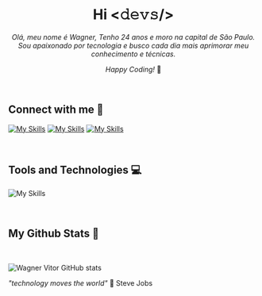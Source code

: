 <h1 align="center"> Hi <𝚍𝚎𝚟𝚜/> </h1>


<div align="center">
<i>Olá, meu nome é Wagner, Tenho 24 anos e moro na capital de São Paulo.  <br>
Sou apaixonado por tecnologia e busco cada dia mais aprimorar meu conhecimento e técnicas.</i><br>

<i>Happy Coding!</i> 🚀
</br>
</div>
</br>
<h2> Connect with me 🤝 </h2>
<div>

[![My Skills](https://skillicons.dev/icons?i=linkedin)](https://www.linkedin.com/in/wagner-vitor-novais)
[![My Skills](https://skillicons.dev/icons?i=stackoverflow)](https://pt.stackoverflow.com/users/271357/tsukhiro?tab=profile)
[![My Skills](https://skillicons.dev/icons?i=twitter)](https://twitter.com/Wagner_html?t=mqhUtiUwbulARkmTi1JADw&s=09)

</br>



<h2> Tools and Technologies 💻</h2>

![My Skills](https://skillicons.dev/icons?i=js,html,css,react,git,github,styledcomponents,vscode)


</br>

<h2> My Github Stats 💜 </h2>
</br>

  
![Wagner Vitor GitHub stats](https://github-readme-stats.vercel.app/api?username=Tsukhiro&show_icons=true&theme=dracula)

<i> "technology moves the world" </i> 🧠 Steve Jobs

